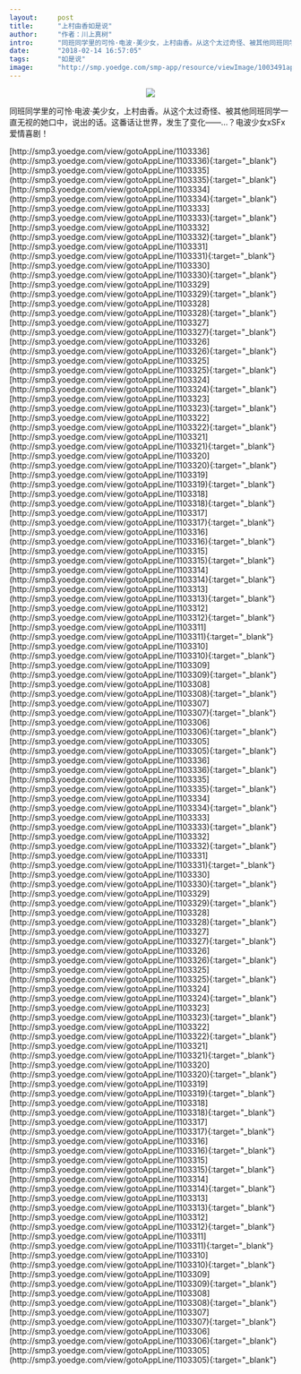 ```yaml
---
layout:     post
title:      "上村由香如是说"
author:     "作者：川上真树"
intro:      "同班同学里的可怜·电波·美少女，上村由香。从这个太过奇怪、被其他同班同学一直无视的她口中，说出的话。这番话让世界，发生了变化——…？电波少女xSFx爱情喜剧！"
date:       "2018-02-14 16:57:05"
tags:       "如是说"
image:      "http://smp.yoedge.com/smp-app/resource/viewImage/1003491appline.png"
---
```

<div style="text-align: center">
<p><img src="http://smp.yoedge.com/smp-app/resource/viewImage/1003491appline.png"/></p>
</div>
<p class="post-meta">
<span>同班同学里的可怜·电波·美少女，上村由香。从这个太过奇怪、被其他同班同学一直无视的她口中，说出的话。这番话让世界，发生了变化——…？电波少女xSFx爱情喜剧！</span>
</p>
[http://smp3.yoedge.com/view/gotoAppLine/1103336](http://smp3.yoedge.com/view/gotoAppLine/1103336){:target="_blank"}
[http://smp3.yoedge.com/view/gotoAppLine/1103335](http://smp3.yoedge.com/view/gotoAppLine/1103335){:target="_blank"}
[http://smp3.yoedge.com/view/gotoAppLine/1103334](http://smp3.yoedge.com/view/gotoAppLine/1103334){:target="_blank"}
[http://smp3.yoedge.com/view/gotoAppLine/1103333](http://smp3.yoedge.com/view/gotoAppLine/1103333){:target="_blank"}
[http://smp3.yoedge.com/view/gotoAppLine/1103332](http://smp3.yoedge.com/view/gotoAppLine/1103332){:target="_blank"}
[http://smp3.yoedge.com/view/gotoAppLine/1103331](http://smp3.yoedge.com/view/gotoAppLine/1103331){:target="_blank"}
[http://smp3.yoedge.com/view/gotoAppLine/1103330](http://smp3.yoedge.com/view/gotoAppLine/1103330){:target="_blank"}
[http://smp3.yoedge.com/view/gotoAppLine/1103329](http://smp3.yoedge.com/view/gotoAppLine/1103329){:target="_blank"}
[http://smp3.yoedge.com/view/gotoAppLine/1103328](http://smp3.yoedge.com/view/gotoAppLine/1103328){:target="_blank"}
[http://smp3.yoedge.com/view/gotoAppLine/1103327](http://smp3.yoedge.com/view/gotoAppLine/1103327){:target="_blank"}
[http://smp3.yoedge.com/view/gotoAppLine/1103326](http://smp3.yoedge.com/view/gotoAppLine/1103326){:target="_blank"}
[http://smp3.yoedge.com/view/gotoAppLine/1103325](http://smp3.yoedge.com/view/gotoAppLine/1103325){:target="_blank"}
[http://smp3.yoedge.com/view/gotoAppLine/1103324](http://smp3.yoedge.com/view/gotoAppLine/1103324){:target="_blank"}
[http://smp3.yoedge.com/view/gotoAppLine/1103323](http://smp3.yoedge.com/view/gotoAppLine/1103323){:target="_blank"}
[http://smp3.yoedge.com/view/gotoAppLine/1103322](http://smp3.yoedge.com/view/gotoAppLine/1103322){:target="_blank"}
[http://smp3.yoedge.com/view/gotoAppLine/1103321](http://smp3.yoedge.com/view/gotoAppLine/1103321){:target="_blank"}
[http://smp3.yoedge.com/view/gotoAppLine/1103320](http://smp3.yoedge.com/view/gotoAppLine/1103320){:target="_blank"}
[http://smp3.yoedge.com/view/gotoAppLine/1103319](http://smp3.yoedge.com/view/gotoAppLine/1103319){:target="_blank"}
[http://smp3.yoedge.com/view/gotoAppLine/1103318](http://smp3.yoedge.com/view/gotoAppLine/1103318){:target="_blank"}
[http://smp3.yoedge.com/view/gotoAppLine/1103317](http://smp3.yoedge.com/view/gotoAppLine/1103317){:target="_blank"}
[http://smp3.yoedge.com/view/gotoAppLine/1103316](http://smp3.yoedge.com/view/gotoAppLine/1103316){:target="_blank"}
[http://smp3.yoedge.com/view/gotoAppLine/1103315](http://smp3.yoedge.com/view/gotoAppLine/1103315){:target="_blank"}
[http://smp3.yoedge.com/view/gotoAppLine/1103314](http://smp3.yoedge.com/view/gotoAppLine/1103314){:target="_blank"}
[http://smp3.yoedge.com/view/gotoAppLine/1103313](http://smp3.yoedge.com/view/gotoAppLine/1103313){:target="_blank"}
[http://smp3.yoedge.com/view/gotoAppLine/1103312](http://smp3.yoedge.com/view/gotoAppLine/1103312){:target="_blank"}
[http://smp3.yoedge.com/view/gotoAppLine/1103311](http://smp3.yoedge.com/view/gotoAppLine/1103311){:target="_blank"}
[http://smp3.yoedge.com/view/gotoAppLine/1103310](http://smp3.yoedge.com/view/gotoAppLine/1103310){:target="_blank"}
[http://smp3.yoedge.com/view/gotoAppLine/1103309](http://smp3.yoedge.com/view/gotoAppLine/1103309){:target="_blank"}
[http://smp3.yoedge.com/view/gotoAppLine/1103308](http://smp3.yoedge.com/view/gotoAppLine/1103308){:target="_blank"}
[http://smp3.yoedge.com/view/gotoAppLine/1103307](http://smp3.yoedge.com/view/gotoAppLine/1103307){:target="_blank"}
[http://smp3.yoedge.com/view/gotoAppLine/1103306](http://smp3.yoedge.com/view/gotoAppLine/1103306){:target="_blank"}
[http://smp3.yoedge.com/view/gotoAppLine/1103305](http://smp3.yoedge.com/view/gotoAppLine/1103305){:target="_blank"}
[http://smp3.yoedge.com/view/gotoAppLine/1103336](http://smp3.yoedge.com/view/gotoAppLine/1103336){:target="_blank"}
[http://smp3.yoedge.com/view/gotoAppLine/1103335](http://smp3.yoedge.com/view/gotoAppLine/1103335){:target="_blank"}
[http://smp3.yoedge.com/view/gotoAppLine/1103334](http://smp3.yoedge.com/view/gotoAppLine/1103334){:target="_blank"}
[http://smp3.yoedge.com/view/gotoAppLine/1103333](http://smp3.yoedge.com/view/gotoAppLine/1103333){:target="_blank"}
[http://smp3.yoedge.com/view/gotoAppLine/1103332](http://smp3.yoedge.com/view/gotoAppLine/1103332){:target="_blank"}
[http://smp3.yoedge.com/view/gotoAppLine/1103331](http://smp3.yoedge.com/view/gotoAppLine/1103331){:target="_blank"}
[http://smp3.yoedge.com/view/gotoAppLine/1103330](http://smp3.yoedge.com/view/gotoAppLine/1103330){:target="_blank"}
[http://smp3.yoedge.com/view/gotoAppLine/1103329](http://smp3.yoedge.com/view/gotoAppLine/1103329){:target="_blank"}
[http://smp3.yoedge.com/view/gotoAppLine/1103328](http://smp3.yoedge.com/view/gotoAppLine/1103328){:target="_blank"}
[http://smp3.yoedge.com/view/gotoAppLine/1103327](http://smp3.yoedge.com/view/gotoAppLine/1103327){:target="_blank"}
[http://smp3.yoedge.com/view/gotoAppLine/1103326](http://smp3.yoedge.com/view/gotoAppLine/1103326){:target="_blank"}
[http://smp3.yoedge.com/view/gotoAppLine/1103325](http://smp3.yoedge.com/view/gotoAppLine/1103325){:target="_blank"}
[http://smp3.yoedge.com/view/gotoAppLine/1103324](http://smp3.yoedge.com/view/gotoAppLine/1103324){:target="_blank"}
[http://smp3.yoedge.com/view/gotoAppLine/1103323](http://smp3.yoedge.com/view/gotoAppLine/1103323){:target="_blank"}
[http://smp3.yoedge.com/view/gotoAppLine/1103322](http://smp3.yoedge.com/view/gotoAppLine/1103322){:target="_blank"}
[http://smp3.yoedge.com/view/gotoAppLine/1103321](http://smp3.yoedge.com/view/gotoAppLine/1103321){:target="_blank"}
[http://smp3.yoedge.com/view/gotoAppLine/1103320](http://smp3.yoedge.com/view/gotoAppLine/1103320){:target="_blank"}
[http://smp3.yoedge.com/view/gotoAppLine/1103319](http://smp3.yoedge.com/view/gotoAppLine/1103319){:target="_blank"}
[http://smp3.yoedge.com/view/gotoAppLine/1103318](http://smp3.yoedge.com/view/gotoAppLine/1103318){:target="_blank"}
[http://smp3.yoedge.com/view/gotoAppLine/1103317](http://smp3.yoedge.com/view/gotoAppLine/1103317){:target="_blank"}
[http://smp3.yoedge.com/view/gotoAppLine/1103316](http://smp3.yoedge.com/view/gotoAppLine/1103316){:target="_blank"}
[http://smp3.yoedge.com/view/gotoAppLine/1103315](http://smp3.yoedge.com/view/gotoAppLine/1103315){:target="_blank"}
[http://smp3.yoedge.com/view/gotoAppLine/1103314](http://smp3.yoedge.com/view/gotoAppLine/1103314){:target="_blank"}
[http://smp3.yoedge.com/view/gotoAppLine/1103313](http://smp3.yoedge.com/view/gotoAppLine/1103313){:target="_blank"}
[http://smp3.yoedge.com/view/gotoAppLine/1103312](http://smp3.yoedge.com/view/gotoAppLine/1103312){:target="_blank"}
[http://smp3.yoedge.com/view/gotoAppLine/1103311](http://smp3.yoedge.com/view/gotoAppLine/1103311){:target="_blank"}
[http://smp3.yoedge.com/view/gotoAppLine/1103310](http://smp3.yoedge.com/view/gotoAppLine/1103310){:target="_blank"}
[http://smp3.yoedge.com/view/gotoAppLine/1103309](http://smp3.yoedge.com/view/gotoAppLine/1103309){:target="_blank"}
[http://smp3.yoedge.com/view/gotoAppLine/1103308](http://smp3.yoedge.com/view/gotoAppLine/1103308){:target="_blank"}
[http://smp3.yoedge.com/view/gotoAppLine/1103307](http://smp3.yoedge.com/view/gotoAppLine/1103307){:target="_blank"}
[http://smp3.yoedge.com/view/gotoAppLine/1103306](http://smp3.yoedge.com/view/gotoAppLine/1103306){:target="_blank"}
[http://smp3.yoedge.com/view/gotoAppLine/1103305](http://smp3.yoedge.com/view/gotoAppLine/1103305){:target="_blank"}


